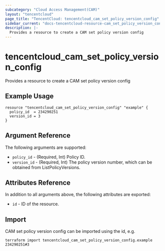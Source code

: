 ```yaml
---
subcategory: "Cloud Access Management(CAM)"
layout: "tencentcloud"
page_title: "TencentCloud: tencentcloud_cam_set_policy_version_config"
sidebar_current: "docs-tencentcloud-resource-cam_set_policy_version_config"
description: |-
  Provides a resource to create a CAM set policy version config
---
```


# tencentcloud_cam_set_policy_version_config

Provides a resource to create a CAM set policy version config

## Example Usage

```hcl
resource "tencentcloud_cam_set_policy_version_config" "example" {
  policy_id  = 234290251
  version_id = 3
}
```

## Argument Reference

The following arguments are supported:

* `policy_id` - (Required, Int) Policy ID.
* `version_id` - (Required, Int) The policy version number, which can be obtained from ListPolicyVersions.

## Attributes Reference

In addition to all arguments above, the following attributes are exported:

* `id` - ID of the resource.



## Import

CAM set policy version config can be imported using the id, e.g.

```
terraform import tencentcloud_cam_set_policy_version_config.example 234290251#3
```

